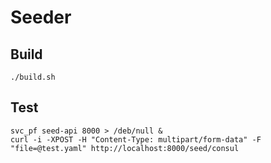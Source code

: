 # Seeder

## Build

```
./build.sh
```

## Test

```
svc_pf seed-api 8000 > /deb/null &
curl -i -XPOST -H "Content-Type: multipart/form-data" -F "file=@test.yaml" http://localhost:8000/seed/consul
```
